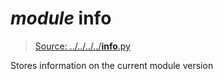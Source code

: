 # *module* **__info__**

> [Source: ../../../../__info__.py](../../../../__info__.py#L0)

Stores information on the current module version
